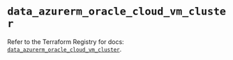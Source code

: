 # `data_azurerm_oracle_cloud_vm_cluster`

Refer to the Terraform Registry for docs: [`data_azurerm_oracle_cloud_vm_cluster`](https://registry.terraform.io/providers/hashicorp/azurerm/4.15.0/docs/data-sources/oracle_cloud_vm_cluster).
